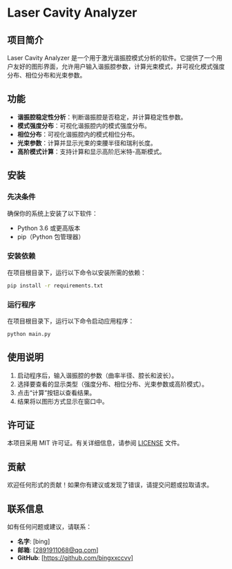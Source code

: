 # Laser Cavity Analyzer

## 项目简介

Laser Cavity Analyzer 是一个用于激光谐振腔模式分析的软件。它提供了一个用户友好的图形界面，允许用户输入谐振腔参数，计算光束模式，并可视化模式强度分布、相位分布和光束参数。

## 功能

- **谐振腔稳定性分析**：判断谐振腔是否稳定，并计算稳定性参数。
- **模式强度分布**：可视化谐振腔内的模式强度分布。
- **相位分布**：可视化谐振腔内的模式相位分布。
- **光束参数**：计算并显示光束的束腰半径和瑞利长度。
- **高阶模式计算**：支持计算和显示高阶厄米特-高斯模式。

## 安装

### 先决条件

确保你的系统上安装了以下软件：

- Python 3.6 或更高版本
- pip（Python 包管理器）

### 安装依赖

在项目根目录下，运行以下命令以安装所需的依赖：

```bash
pip install -r requirements.txt
```

### 运行程序

在项目根目录下，运行以下命令启动应用程序：

```bash
python main.py
```
## 使用说明

1. 启动程序后，输入谐振腔的参数（曲率半径、腔长和波长）。
2. 选择要查看的显示类型（强度分布、相位分布、光束参数或高阶模式）。
3. 点击“计算”按钮以查看结果。
4. 结果将以图形方式显示在窗口中。

## 许可证

本项目采用 MIT 许可证。有关详细信息，请参阅 [LICENSE](LICENSE) 文件。

## 贡献

欢迎任何形式的贡献！如果你有建议或发现了错误，请提交问题或拉取请求。

## 联系信息

如有任何问题或建议，请联系：

- **名字**: [bing]
- **邮箱**: [2891911068@qq.com]
- **GitHub**: [https://github.com/bingxxccvv]

